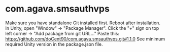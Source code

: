 # com.agava.smsauthvps
 
Make sure you have standalone Git installed first. Reboot after installation.
In Unity, open "Window" -> "Package Manager".
Click the "+" sign on top left corner -> "Add package from git URL..."
Paste this: https://github.com/doCent90/com.agava.smsauthvps.git#1.1.0
See minimum required Unity version in the package.json file.
